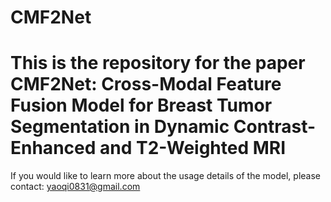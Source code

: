 
# CMF2Net

# This is the repository for the paper CMF2Net: Cross-Modal Feature Fusion Model for Breast Tumor Segmentation in Dynamic Contrast-Enhanced and T2-Weighted MRI

If you would like to learn more about the usage details of the model, please contact:
[yaoqi0831@gmail.com]()

